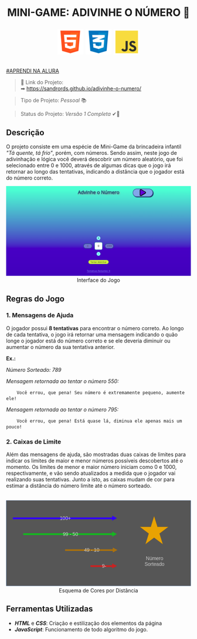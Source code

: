 <h1> 
<p align="center"> MINI-GAME: ADIVINHE O NÚMERO 🎲 </p>

<p align="center"> 
    <img src="images/html.png">
    <img src="images/css.png">
    <img src="images/javascript.png">
</p>
</h1>

[#APRENDI NA ALURA](https://www.alura.com)

> &#x1F517; Link do Projeto:  
&#x27A1; https://sandrords.github.io/adivinhe-o-numero/

> Tipo de Projeto: *Pessoal* &#x1F4DA;

> Status do Projeto: *Versão 1 Completa* &#10004;&#x1F6A7;

## Descrição ##

O projeto consiste em uma espécie de Mini-Game da brincadeira infantil *"Tá quente, tá frio"*, porém, com números. Sendo assim, neste jogo de adivinhação e lógica você deverá descobrir um número aleatório, que foi selecionado entre 0 e 1000, através de algumas dicas que o jogo irá retornar ao longo das tentativas, indicando a distância que o jogador está do número correto.

<p align="center">
<img src="images/interface.png" width="800px">
<br>
Interface do Jogo
</p>

## Regras do Jogo ##
### 1. Mensagens de Ajuda ###
O jogador possui **8 tentativas** para encontrar o número correto. Ao longo de cada tentativa, o jogo irá retornar uma mensagem indicando o quão longe o jogador está do número correto e se ele deveria diminuir ou aumentar o número da sua tentativa anterior.

**Ex.:**

*Número Sorteado: 789*

*Mensagem retornada ao tentar o número 550:*

```
    Você errou, que pena! Seu número é extremamente pequeno, aumente ele!
```

*Mensagem retornada ao tentar o número 795:*

```
    Você errou, que pena! Está quase lá, diminua ele apenas mais um pouco!
```

### 2. Caixas de Limite ###
Além das mensagens de ajuda, são mostradas duas caixas de limites para indicar os limites de maior e menor números possíveis descobertos até o momento. Os limites de menor e maior número iniciam como 0 e 1000, respectivamente, e vão sendo atualizados a medida que o jogador vai realizando suas tentativas. Junto a isto, as caixas mudam de cor para estimar a distância do número limite até o número sorteado.
<p align="center">
<br>
<img src="images/esquema_de_cores.png" width="600px">
<br>
Esquema de Cores por Distância
</p>

## Ferramentas Utilizadas ##

* ***HTML*** e ***CSS***: Criação e estilização dos elementos da página
* ***JavaScript***: Funcionamento de todo algoritmo do jogo.
